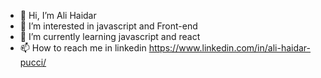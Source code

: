 - 👋 Hi, I’m Ali Haidar
- 👀 I’m interested in javascript and Front-end
- 🌱 I’m currently learning javascript and react
- 📫 How to reach me in linkedin https://www.linkedin.com/in/ali-haidar-pucci/

